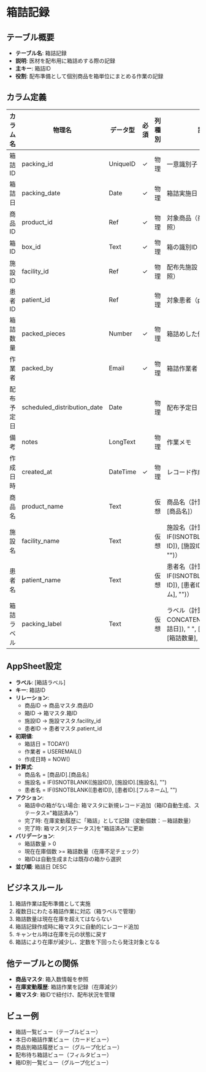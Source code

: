 # 箱詰記録

## テーブル概要
- **テーブル名**: 箱詰記録
- **説明**: 医材を配布用に箱詰めする際の記録
- **主キー**: 箱詰ID
- **役割**: 配布準備として個別商品を箱単位にまとめる作業の記録

## カラム定義

| カラム名 | 物理名 | データ型 | 必須 | 列種別 | 説明 |
|---------|--------|----------|------|--------|------|
| 箱詰ID | packing_id | UniqueID | ✓ | 物理 | 一意識別子（自動生成） |
| 箱詰日 | packing_date | Date | ✓ | 物理 | 箱詰実施日 |
| 商品ID | product_id | Ref | ✓ | 物理 | 対象商品（商品マスタ参照） |
| 箱ID | box_id | Text | ✓ | 物理 | 箱の識別ID |
| 施設ID | facility_id | Ref | ✓ | 物理 | 配布先施設（facilities参照） |
| 患者ID | patient_id | Ref | | 物理 | 対象患者（patients参照） |
| 箱詰数量 | packed_pieces | Number | ✓ | 物理 | 箱詰めした個数 |
| 作業者 | packed_by | Email | ✓ | 物理 | 箱詰作業者 |
| 配布予定日 | scheduled_distribution_date | Date | | 物理 | 配布予定日 |
| 備考 | notes | LongText | | 物理 | 作業メモ |
| 作成日時 | created_at | DateTime | ✓ | 物理 | レコード作成日時 |
| 商品名 | product_name | Text | | 仮想 | 商品名（計算式: [商品ID].[商品名]） |
| 施設名 | facility_name | Text | | 仮想 | 施設名（計算式: IF(ISNOTBLANK([施設ID]), [施設ID].[施設名], "")） |
| 患者名 | patient_name | Text | | 仮想 | 患者名（計算式: IF(ISNOTBLANK([患者ID]), [患者ID].[フルネーム], "")） |
| 箱詰ラベル | packing_label | Text | | 仮想 | ラベル（計算式: CONCATENATE(TEXT([箱詰日]), " ", [商品名], " ", [箱詰数量], "個")） |

## AppSheet設定
- **ラベル**: [箱詰ラベル]
- **キー**: 箱詰ID
- **リレーション**:
  - 商品ID → 商品マスタ.商品ID
  - 箱ID → 箱マスタ.箱ID
  - 施設ID → 施設マスタ.facility_id
  - 患者ID → 患者マスタ.patient_id
- **初期値**:
  - 箱詰日 = TODAY()
  - 作業者 = USEREMAIL()
  - 作成日時 = NOW()
- **計算式**:
  - 商品名 = [商品ID].[商品名]
  - 施設名 = IF(ISNOTBLANK([施設ID]), [施設ID].[施設名], "")
  - 患者名 = IF(ISNOTBLANK([患者ID]), [患者ID].[フルネーム], "")
- **アクション**:
  - 箱詰中の箱がない場合: 箱マスタに新規レコード追加（箱ID自動生成、ステータス="箱詰済み"）
  - 完了時: 在庫変動履歴に「箱詰」として記録（変動個数：－箱詰数量）
  - 完了時: 箱マスタ[ステータス]を"箱詰済み"に更新
- **バリデーション**:
  - 箱詰数量 > 0
  - 現在在庫個数 >= 箱詰数量（在庫不足チェック）
  - 箱IDは自動生成または既存の箱から選択
- **並び順**: 箱詰日 DESC

## ビジネスルール
1. 箱詰作業は配布準備として実施
2. 複数日にわたる箱詰作業に対応（箱ラベルで管理）
3. 箱詰数量は現在在庫を超えてはならない
4. 箱詰記録作成時に箱マスタに自動的にレコード追加
5. キャンセル時は在庫を元の状態に戻す
6. 箱詰により在庫が減少し、定数を下回ったら発注対象となる

## 他テーブルとの関係
- **商品マスタ**: 箱入数情報を参照
- **在庫変動履歴**: 箱詰作業を記録（在庫減少）
- **箱マスタ**: 箱IDで紐付け、配布状況を管理

## ビュー例
- 箱詰一覧ビュー（テーブルビュー）
- 本日の箱詰作業ビュー（カードビュー）
- 商品別箱詰履歴ビュー（グループ化ビュー）
- 配布待ち箱詰ビュー（フィルタビュー）
- 箱ID別一覧ビュー（グループ化ビュー）